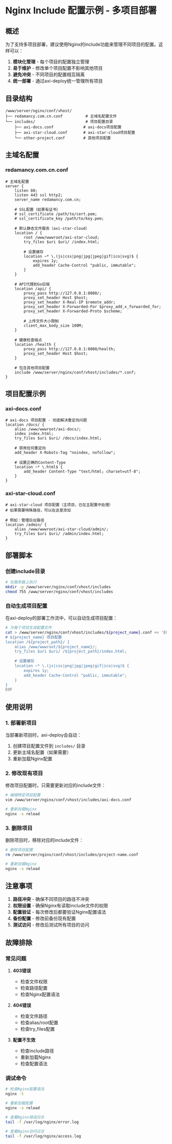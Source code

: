 # Nginx Include 配置示例 - 多项目部署

## 概述

为了支持多项目部署，建议使用Nginx的include功能来管理不同项目的配置。这样可以：

1. **模块化管理** - 每个项目的配置独立管理
2. **易于维护** - 修改单个项目配置不影响其他项目
3. **避免冲突** - 不同项目的配置相互隔离
4. **统一部署** - 通过axi-deploy统一管理所有项目

## 目录结构

```
/www/server/nginx/conf/vhost/
├── redamancy.com.cn.conf          # 主域名配置文件
└── includes/                      # 项目配置目录
    ├── axi-docs.conf             # axi-docs项目配置
    ├── axi-star-cloud.conf       # axi-star-cloud项目配置
    └── other-project.conf        # 其他项目配置
```

## 主域名配置

### redamancy.com.cn.conf

```nginx
# 主域名配置
server {
    listen 80;
    listen 443 ssl http2;
    server_name redamancy.com.cn;
    
    # SSL配置（如果有证书）
    # ssl_certificate /path/to/cert.pem;
    # ssl_certificate_key /path/to/key.pem;
    
    # 默认静态文件服务（axi-star-cloud）
    location / {
        root /www/wwwroot/axi-star-cloud;
        try_files $uri $uri/ /index.html;
        
        # 设置缓存
        location ~* \.(js|css|png|jpg|jpeg|gif|ico|svg)$ {
            expires 1y;
            add_header Cache-Control "public, immutable";
        }
    }
    
    # API代理到Go后端
    location /api/ {
        proxy_pass http://127.0.0.1:8080/;
        proxy_set_header Host $host;
        proxy_set_header X-Real-IP $remote_addr;
        proxy_set_header X-Forwarded-For $proxy_add_x_forwarded_for;
        proxy_set_header X-Forwarded-Proto $scheme;
        
        # 上传文件大小限制
        client_max_body_size 100M;
    }
    
    # 健康检查端点
    location /health {
        proxy_pass http://127.0.0.1:8080/health;
        proxy_set_header Host $host;
    }
    
    # 包含其他项目配置
    include /www/server/nginx/conf/vhost/includes/*.conf;
}
```

## 项目配置示例

### axi-docs.conf

```nginx
# axi-docs 项目配置 - 彻底解决重定向问题
location /docs/ {
    alias /www/wwwroot/axi-docs/;
    index index.html;
    try_files $uri $uri/ /docs/index.html;
    
    # 禁用任何重定向
    add_header X-Robots-Tag "noindex, nofollow";
    
    # 设置正确的Content-Type
    location ~* \.html$ {
        add_header Content-Type "text/html; charset=utf-8";
    }
}
```

### axi-star-cloud.conf

```nginx
# axi-star-cloud 项目配置（主项目，已在主配置中处理）
# 如果需要特殊路径，可以在这里添加

# 例如：管理后台路径
location /admin/ {
    alias /www/wwwroot/axi-star-cloud/admin/;
    try_files $uri $uri/ /admin/index.html;
}
```

## 部署脚本

### 创建include目录

```bash
# 在服务器上执行
mkdir -p /www/server/nginx/conf/vhost/includes
chmod 755 /www/server/nginx/conf/vhost/includes
```

### 自动生成项目配置

在axi-deploy的部署工作流中，可以自动生成项目配置：

```bash
# 为每个项目生成配置文件
cat > /www/server/nginx/conf/vhost/includes/${project_name}.conf << 'EOF'
# ${project_name} 项目配置
location /${project_path}/ {
    alias /www/wwwroot/${project_name}/;
    try_files $uri $uri/ /${project_path}/index.html;
    
    # 设置缓存
    location ~* \.(js|css|png|jpg|jpeg|gif|ico|svg)$ {
        expires 1y;
        add_header Cache-Control "public, immutable";
    }
}
EOF
```

## 使用说明

### 1. 部署新项目

当部署新项目时，axi-deploy会自动：

1. 创建项目配置文件到 `includes/` 目录
2. 更新主域名配置（如果需要）
3. 重新加载Nginx配置

### 2. 修改现有项目

修改项目配置时，只需要更新对应的include文件：

```bash
# 编辑特定项目配置
vim /www/server/nginx/conf/vhost/includes/axi-docs.conf

# 重新加载Nginx
nginx -s reload
```

### 3. 删除项目

删除项目时，移除对应的include文件：

```bash
# 删除项目配置
rm /www/server/nginx/conf/vhost/includes/project-name.conf

# 重新加载Nginx
nginx -s reload
```

## 注意事项

1. **路径冲突** - 确保不同项目的路径不冲突
2. **权限设置** - 确保Nginx有读取include文件的权限
3. **配置验证** - 每次修改后都要验证Nginx配置语法
4. **备份配置** - 修改前备份现有配置
5. **测试访问** - 修改后测试所有项目的访问

## 故障排除

### 常见问题

1. **403错误**
   - 检查文件权限
   - 检查路径配置
   - 检查Nginx配置语法

2. **404错误**
   - 检查文件路径
   - 检查alias/root配置
   - 检查try_files配置

3. **配置不生效**
   - 检查include路径
   - 重新加载Nginx
   - 检查配置语法

### 调试命令

```bash
# 检查Nginx配置语法
nginx -t

# 重新加载配置
nginx -s reload

# 查看Nginx错误日志
tail -f /var/log/nginx/error.log

# 查看Nginx访问日志
tail -f /var/log/nginx/access.log
``` 